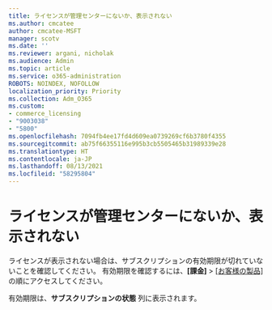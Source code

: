 ```yaml
---
title: ライセンスが管理センターにないか、表示されない
ms.author: cmcatee
author: cmcatee-MSFT
manager: scotv
ms.date: ''
ms.reviewer: argani, nicholak
ms.audience: Admin
ms.topic: article
ms.service: o365-administration
ROBOTS: NOINDEX, NOFOLLOW
localization_priority: Priority
ms.collection: Adm_O365
ms.custom:
- commerce_licensing
- "9003038"
- "5800"
ms.openlocfilehash: 7094fb4ee17fd4d609ea0739269cf6b3780f4355
ms.sourcegitcommit: ab75f66355116e995b3cb5505465b31989339e28
ms.translationtype: HT
ms.contentlocale: ja-JP
ms.lasthandoff: 08/13/2021
ms.locfileid: "58295804"
---
```

# <a name="license-missing-or-disappears-from-the-admin-center"></a>ライセンスが管理センターにないか、表示されない

ライセンスが表示されない場合は、サブスクリプションの有効期限が切れていないことを確認してください。 有効期限を確認するには、**[課金]** > [[お客様の製品]](https://go.microsoft.com/fwlink/p/?linkid=842054) の順にアクセスしてください。

有効期限は、**サブスクリプションの状態** 列に表示されます。
